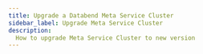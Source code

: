 ```yaml
---
title: Upgrade a Databend Meta Service Cluster
sidebar_label: Upgrade Meta Service Cluster
description:
  How to upgrade Meta Service Cluster to new version
---
```

